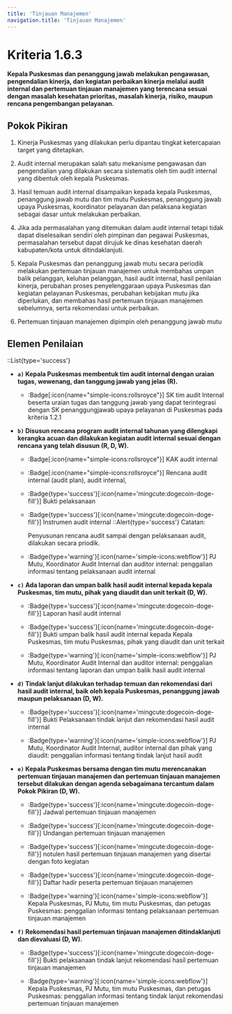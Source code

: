 ```yaml
---
title: 'Tinjauan Manajemen'
navigation.title: 'Tinjauan Manajemen'
---
```


# Kriteria 1.6.3 
**Kepala Puskesmas dan penanggung jawab melakukan pengawasan, pengendalian kinerja, dan kegiatan perbaikan kinerja melalui audit internal dan pertemuan tinjauan manajemen yang terencana sesuai dengan masalah kesehatan prioritas, masalah kinerja, risiko, maupun rencana pengembangan pelayanan.** 

## Pokok Pikiran 

1. Kinerja Puskesmas yang dilakukan perlu dipantau tingkat ketercapaian target yang ditetapkan. 

2. Audit internal merupakan salah satu mekanisme pengawasan dan pengendalian yang dilakukan secara sistematis oleh tim audit internal yang dibentuk oleh kepala Puskesmas. 

3. Hasil temuan audit internal disampaikan kepada kepala Puskesmas, penanggung jawab mutu dan tim mutu Puskesmas, penanggung jawab upaya Puskesmas, koordinator pelayanan dan pelaksana kegiatan sebagai dasar untuk melakukan perbaikan. 

4. Jika ada permasalahan yang ditemukan dalam audit internal tetapi tidak dapat diselesaikan sendiri oleh pimpinan dan pegawai Puskesmas, permasalahan tersebut dapat dirujuk ke dinas kesehatan daerah kabupaten/kota untuk ditindaklanjuti. 

5. Kepala Puskesmas dan penanggung jawab  mutu  secara periodik melakukan pertemuan tinjauan manajemen untuk membahas umpan balik pelanggan, keluhan pelanggan, hasil audit internal, hasil penilaian kinerja, perubahan proses penyelenggaraan upaya Puskesmas dan kegiatan pelayanan Puskesmas, perubahan kebijakan mutu jika diperlukan, dan membahas hasil pertemuan tinjauan manajemen sebelumnya, serta rekomendasi untuk perbaikan. 

6. Pertemuan tinjauan manajemen dipimpin oleh penanggung jawab mutu 

## Elemen Penilaian 
::List{type='success'}
- **`a)` Kepala Puskesmas membentuk tim audit internal dengan uraian tugas, wewenang, dan tanggung jawab yang jelas (R).**

    - :Badge[:icon{name="simple-icons:rollsroyce"}] SK tim audit Internal beserta uraian tugas dan tanggung jawab yang dapat terintegrasi dengan SK penanggungjawab upaya pelayanan di Puskesmas pada kriteria 1.2.1 

- **`b)` Disusun rencana program audit internal tahunan yang dilengkapi kerangka acuan dan dilakukan kegiatan audit internal sesuai dengan rencana yang telah disusun (R, D, W).**

    - :Badge[:icon{name="simple-icons:rollsroyce"}] KAK audit internal 

    - :Badge[:icon{name="simple-icons:rollsroyce"}] Rencana audit internal (audit plan), audit internal,

    - :Badge{type='success'}[:icon{name='mingcute:dogecoin-doge-fill'}] Bukti pelaksanaan 

    - :Badge{type='success'}[:icon{name='mingcute:dogecoin-doge-fill'}] Instrumen audit internal 
      ::Alert{type='success'}
        Catatan: 

        Penyusunan rencana audit sampai dengan pelaksanaan audit, dilakukan secara priodik.

    - :Badge{type='warning'}[:icon{name='simple-icons:webflow'}] PJ Mutu, Koordinator Audit Internal dan auditor internal: penggalian informasi tentang pelaksanaan audit internal 
 
- **`c)` Ada laporan dan umpan balik hasil audit internal kepada kepala Puskesmas, tim mutu, pihak yang diaudit dan unit terkait (D, W).**

    - :Badge{type='success'}[:icon{name='mingcute:dogecoin-doge-fill'}] Laporan hasil audit internal 

    - :Badge{type='success'}[:icon{name='mingcute:dogecoin-doge-fill'}] Bukti umpan balik hasil audit internal kepada Kepala Puskesmas, tim mutu Puskesmas, pihak yang diaudit dan unit terkait 
    
    - :Badge{type='warning'}[:icon{name='simple-icons:webflow'}] PJ Mutu, Koordinator Audit Internal dan auditor internal: penggalian informasi tentang laporan dan umpan balik hasil audit internal 

- **`d)` Tindak lanjut dilakukan terhadap temuan dan rekomendasi dari hasil audit internal, baik oleh kepala Puskesmas, penanggung jawab maupun pelaksanaan (D, W).**

    - :Badge{type='success'}[:icon{name='mingcute:dogecoin-doge-fill'}] Bukti Pelaksanaan tindak lanjut dan rekomendasi hasil audit internal 

    - :Badge{type='warning'}[:icon{name='simple-icons:webflow'}] PJ Mutu, Koordinator Audit Internal, auditor internal dan pihak yang diaudit: penggalian informasi tentang tindak lanjut hasil audit 

- **`e)` Kepala Puskesmas bersama dengan tim mutu merencanakan pertemuan tinjauan manajemen dan pertemuan tinjauan manajemen tersebut dilakukan dengan agenda sebagaimana tercantum dalam Pokok Pikiran (D, W).**

    - :Badge{type='success'}[:icon{name='mingcute:dogecoin-doge-fill'}] Jadwal pertemuan tinjauan manajemen 

    - :Badge{type='success'}[:icon{name='mingcute:dogecoin-doge-fill'}] Undangan pertemuan tinjauan manajemen 

    - :Badge{type='success'}[:icon{name='mingcute:dogecoin-doge-fill'}] notulen hasil pertemuan tinjauan manajemen yang disertai dengan foto kegiatan

    - :Badge{type='success'}[:icon{name='mingcute:dogecoin-doge-fill'}] Daftar hadir peserta pertemuan tinjauan manajemen

    - :Badge{type='warning'}[:icon{name='simple-icons:webflow'}] Kepala Puskesmas, PJ Mutu, tim mutu Puskesmas, dan petugas Puskesmas: penggalian informasi tentang pelaksanaan pertemuan tinjauan manajemen  

- **`f)` Rekomendasi hasil pertemuan tinjauan manajemen ditindaklanjuti dan dievaluasi (D, W).**

    - :Badge{type='success'}[:icon{name='mingcute:dogecoin-doge-fill'}] Bukti pelaksanaan tindak lanjut rekomendasi hasil pertemuan tinjauan manajemen 
     
    - :Badge{type='warning'}[:icon{name='simple-icons:webflow'}] Kepala Puskesmas, PJ Mutu, tim mutu Puskesmas, dan petugas Puskesmas: penggalian informasi tentang tindak lanjut rekomendasi pertemuan tinjauan manajemen 

